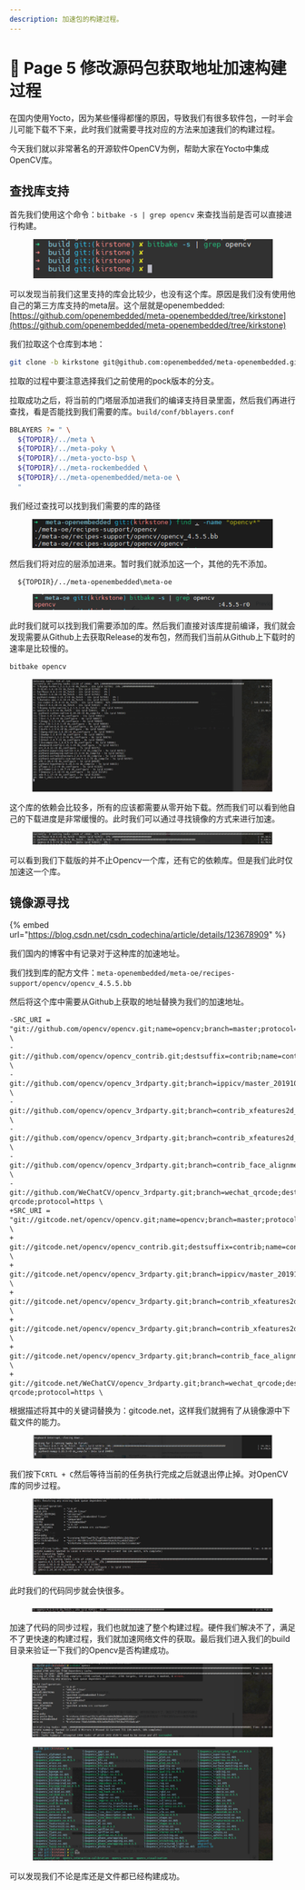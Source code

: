 ```yaml
---
description: 加速包的构建过程。
---
```


# 🤙 Page 5 修改源码包获取地址加速构建过程

在国内使用Yocto，因为某些懂得都懂的原因，导致我们有很多软件包，一时半会儿可能下载不下来，此时我们就需要寻找对应的方法来加速我们的构建过程。

今天我们就以非常著名的开源软件OpenCV为例，帮助大家在Yocto中集成OpenCV库。

## 查找库支持

首先我们使用这个命令：`bitbake -s | grep opencv` 来查找当前是否可以直接进行构建。

<figure><img src="../../.gitbook/assets/image.png" alt=""><figcaption></figcaption></figure>

可以发现当前我们这里支持的库会比较少，也没有这个库。原因是我们没有使用他自己的第三方库支持的meta层。这个层就是openembedded: [https://github.com/openembedded/meta-openembedded/tree/kirkstone](https://github.com/openembedded/meta-openembedded/tree/kirkstone)

我们拉取这个仓库到本地：

```sh
git clone -b kirkstone git@github.com:openembedded/meta-openembedded.git
```

拉取的过程中要注意选择我们之前使用的pock版本的分支。

拉取成功之后，将当前的门塔层添加进我们的编译支持目录里面，然后我们再进行查找，看是否能找到我们需要的库。`build/conf/bblayers.conf`

```bash
BBLAYERS ?= " \
  ${TOPDIR}/../meta \
  ${TOPDIR}/../meta-poky \
  ${TOPDIR}/../meta-yocto-bsp \
  ${TOPDIR}/../meta-rockembedded \
  ${TOPDIR}/../meta-openembedded/meta-oe \
  "
```

我们经过查找可以找到我们需要的库的路径

<figure><img src="../../.gitbook/assets/image (1).png" alt=""><figcaption></figcaption></figure>

然后我们将对应的层添加进来。暂时我们就添加这一个，其他的先不添加。

```bitbake
  ${TOPDIR}/../meta-openembedded\meta-oe
```

<figure><img src="../../.gitbook/assets/image (2).png" alt=""><figcaption></figcaption></figure>

此时我们就可以找到我们需要添加的库。然后我们直接对该库提前编译，我们就会发现需要从Github上去获取Release的发布包，然而我们当前从Github上下载时的速率是比较慢的。

```bash
bitbake opencv
```

<figure><img src="../../.gitbook/assets/image (3).png" alt=""><figcaption></figcaption></figure>

这个库的依赖会比较多，所有的应该都需要从零开始下载。然而我们可以看到他自己的下载进度是非常缓慢的。此时我们可以通过寻找镜像的方式来进行加速。

<figure><img src="../../.gitbook/assets/image (4).png" alt=""><figcaption></figcaption></figure>

可以看到我们下载版的并不止Opencv一个库，还有它的依赖库。但是我们此时仅加速这一个库。

## 镜像源寻找

{% embed url="https://blog.csdn.net/csdn_codechina/article/details/123678909" %}

我们国内的博客中有记录对于这种库的加速地址。

我们找到库的配方文件：`meta-openembedded/meta-oe/recipes-support/opencv/opencv_4.5.5.bb`

然后将这个库中需要从Github上获取的地址替换为我们的加速地址。

```
-SRC_URI = "git://github.com/opencv/opencv.git;name=opencv;branch=master;protocol=https \
-           git://github.com/opencv/opencv_contrib.git;destsuffix=contrib;name=contrib;branch=master;protocol=https \
-           git://github.com/opencv/opencv_3rdparty.git;branch=ippicv/master_20191018;destsuffix=ipp;name=ipp;protocol=https \
-           git://github.com/opencv/opencv_3rdparty.git;branch=contrib_xfeatures2d_boostdesc_20161012;destsuffix=boostdesc;name=boostdesc;protocol=https \
-           git://github.com/opencv/opencv_3rdparty.git;branch=contrib_xfeatures2d_vgg_20160317;destsuffix=vgg;name=vgg;protocol=https \
-           git://github.com/opencv/opencv_3rdparty.git;branch=contrib_face_alignment_20170818;destsuffix=face;name=face;protocol=https \
-           git://github.com/WeChatCV/opencv_3rdparty.git;branch=wechat_qrcode;destsuffix=wechat_qrcode;name=wechat-qrcode;protocol=https \
+SRC_URI = "git://gitcode.net/opencv/opencv.git;name=opencv;branch=master;protocol=https \
+           git://gitcode.net/opencv/opencv_contrib.git;destsuffix=contrib;name=contrib;branch=master;protocol=https \
+           git://gitcode.net/opencv/opencv_3rdparty.git;branch=ippicv/master_20191018;destsuffix=ipp;name=ipp;protocol=https \
+           git://gitcode.net/opencv/opencv_3rdparty.git;branch=contrib_xfeatures2d_boostdesc_20161012;destsuffix=boostdesc;name=boostdesc;protocol=https \
+           git://gitcode.net/opencv/opencv_3rdparty.git;branch=contrib_xfeatures2d_vgg_20160317;destsuffix=vgg;name=vgg;protocol=https \
+           git://gitcode.net/opencv/opencv_3rdparty.git;branch=contrib_face_alignment_20170818;destsuffix=face;name=face;protocol=https \
+           git://gitcode.net/WeChatCV/opencv_3rdparty.git;branch=wechat_qrcode;destsuffix=wechat_qrcode;name=wechat-qrcode;protocol=https \
```

根据描述将其中的关键词替换为：gitcode.net，这样我们就拥有了从镜像源中下载文件的能力。

<figure><img src="../../.gitbook/assets/image (5).png" alt=""><figcaption></figcaption></figure>

我们按下`CRTL + C`然后等待当前的任务执行完成之后就退出停止掉。对OpenCV库的同步过程。

<figure><img src="../../.gitbook/assets/image (6).png" alt=""><figcaption></figcaption></figure>

此时我们的代码同步就会快很多。

<figure><img src="../../.gitbook/assets/image (7).png" alt=""><figcaption></figcaption></figure>

加速了代码的同步过程，我们也就加速了整个构建过程。硬件我们解决不了，满足不了更快速的构建过程，我们就加速网络文件的获取。最后我们进入我们的build目录来验证一下我们的Opencv是否构建成功。

<figure><img src="../../.gitbook/assets/image (8).png" alt=""><figcaption></figcaption></figure>

<figure><img src="../../.gitbook/assets/image (9).png" alt=""><figcaption></figcaption></figure>

可以发现我们不论是库还是文件都已经构建成功。
